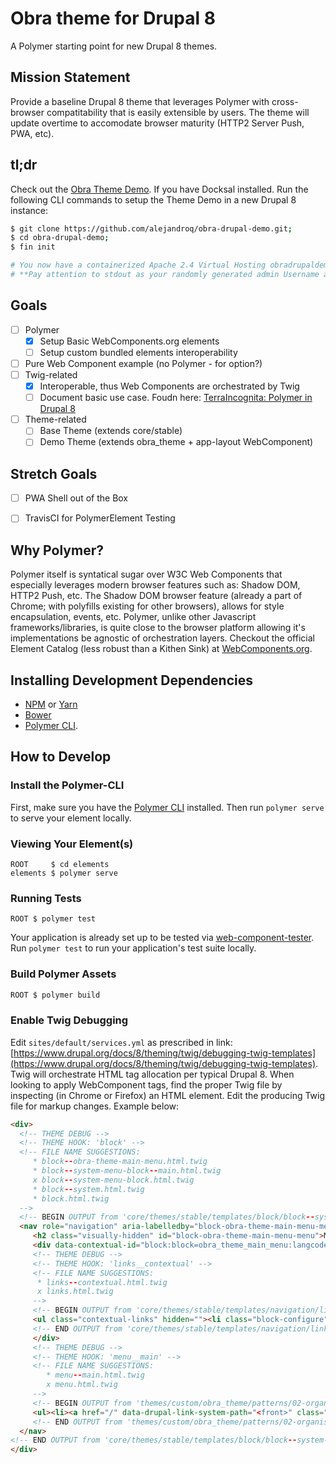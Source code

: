 # Obra theme for Drupal 8
A Polymer starting point for new Drupal 8 themes. 

## Mission Statement
Provide a baseline Drupal 8 theme that leverages Polymer with cross-browser compatitability that is easily extensible by users. The theme will update overtime to accomodate browser maturity (HTTP2 Server Push, PWA, etc). 

## tl;dr
Check out the [Obra Theme Demo](https://github.com/alejandroq/obra-drupal-demo).
If you have Docksal installed. Run the following CLI commands to setup the Theme Demo in a new Drupal 8 instance:
```bash
$ git clone https://github.com/alejandroq/obra-drupal-demo.git;
$ cd obra-drupal-demo;
$ fin init

# You now have a containerized Apache 2.4 Virtual Hosting obradrupaldemo.docksal
# **Pay attention to stdout as your randomly generated admin Username and Password will be near the bottom.**
```

## Goals
- [ ] Polymer
  - [X] Setup Basic WebComponents.org elements
  - [ ] Setup custom bundled elements interoperability
- [ ] Pure Web Component example (no Polymer - for option?)
- [ ] Twig-related
  - [X] Interoperable, thus Web Components are orchestrated by Twig
  - [ ] Document basic use case. Foudn here: [TerraIncognita: Polymer in Drupal 8](http://terraincognita-website-dev.s3-website-us-east-1.amazonaws.com/polymer-drupal-8/)
- [ ] Theme-related
  - [ ] Base Theme (extends core/stable)
  - [ ] Demo Theme (extends obra_theme + app-layout WebComponent)

## Stretch Goals
- [ ] PWA Shell out of the Box
- [ ] TravisCI for PolymerElement Testing


## Why Polymer?
Polymer itself is syntatical sugar over W3C Web Components that especially leverages modern browser features such as: Shadow DOM, HTTP2 Push, etc. 
The Shadow DOM browser feature (already a part of Chrome; with polyfills existing for other browsers), allows for style encapsulation, events, etc. 
Polymer, unlike other Javascript frameworks/libraries, is quite close to the browser platform allowing it's implementations be agnostic of orchestration layers. 
Checkout the official Element Catalog (less robust than a Kithen Sink) at [WebComponents.org](https://www.webcomponents.org/).

## Installing Development Dependencies
- [NPM](https://www.npmjs.com/) or [Yarn](https://yarnpkg.com/en/)
- [Bower](https://bower.io/)
- [Polymer CLI](https://www.polymer-project.org/2.0/docs/tools/polymer-cli).


## How to Develop

### Install the Polymer-CLI

First, make sure you have the [Polymer CLI](https://www.npmjs.com/package/polymer-cli) installed. Then run `polymer serve` to serve your element locally.

### Viewing Your Element(s)

```
ROOT     $ cd elements  
elements $ polymer serve
```

### Running Tests

```
ROOT $ polymer test
```

Your application is already set up to be tested via [web-component-tester](https://github.com/Polymer/web-component-tester). 
Run `polymer test` to run your application's test suite locally.

### Build Polymer Assets
```sh
ROOT $ polymer build
```

### Enable Twig Debugging
Edit `sites/default/services.yml` as prescribed in link: 
[https://www.drupal.org/docs/8/theming/twig/debugging-twig-templates](https://www.drupal.org/docs/8/theming/twig/debugging-twig-templates).
Twig will orchestrate HTML tag allocation per typical Drupal 8. When looking to apply WebComponent tags, 
find the proper Twig file by inspecting (in Chrome or Firefox) an HTML element. Edit the producing Twig file for markup changes.
Example below:
```html
<div>
  <!-- THEME DEBUG -->
  <!-- THEME HOOK: 'block' -->
  <!-- FILE NAME SUGGESTIONS:
     * block--obra-theme-main-menu.html.twig
     * block--system-menu-block--main.html.twig
     x block--system-menu-block.html.twig
     * block--system.html.twig
     * block.html.twig
  -->
  <!-- BEGIN OUTPUT from 'core/themes/stable/templates/block/block--system-menu-block.html.twig' -->
  <nav role="navigation" aria-labelledby="block-obra-theme-main-menu-menu" id="block-obra-theme-main-menu" class="contextual-region">
     <h2 class="visually-hidden" id="block-obra-theme-main-menu-menu">Main navigation</h2>
     <div data-contextual-id="block:block=obra_theme_main_menu:langcode=en|menu:menu=main:langcode=en" class="contextual" role="form"><button class="trigger focusable visually-hidden" type="button" aria-pressed="false">Open Main navigation configuration options</button>
     <!-- THEME DEBUG -->
     <!-- THEME HOOK: 'links__contextual' -->
     <!-- FILE NAME SUGGESTIONS:
      * links--contextual.html.twig
      x links.html.twig
     -->
     <!-- BEGIN OUTPUT from 'core/themes/stable/templates/navigation/links.html.twig' -->
     <ul class="contextual-links" hidden=""><li class="block-configure"><a href="/admin/structure/block/manage/obra_theme_main_menu?destination=node">Configure block</a></li><li class="entitymenuedit-form"><a href="/admin/structure/menu/manage/main?destination=node">Edit menu</a></li></ul>
     <!-- END OUTPUT from 'core/themes/stable/templates/navigation/links.html.twig' -->
     </div>
     <!-- THEME DEBUG -->
     <!-- THEME HOOK: 'menu__main' -->
     <!-- FILE NAME SUGGESTIONS:
        * menu--main.html.twig
        x menu.html.twig
     --> 
     <!-- BEGIN OUTPUT from 'themes/custom/obra_theme/patterns/02-organisms/menu.html.twig' -->
     <ul><li><a href="/" data-drupal-link-system-path="<front>" class="is-active">Home</a></li></ul>
     <!-- END OUTPUT from 'themes/custom/obra_theme/patterns/02-organisms/menu.html.twig' -->
  </nav>
<!-- END OUTPUT from 'core/themes/stable/templates/block/block--system-menu-block.html.twig' -->
</div>
```   
